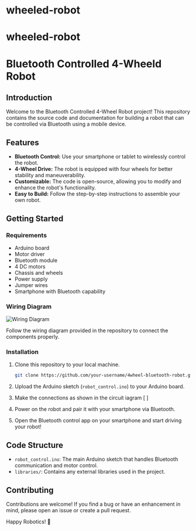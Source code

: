 # wheeled-robot
# wheeled-robot
# Bluetooth Controlled 4-Wheeld Robot
## Introduction

Welcome to the Bluetooth Controlled 4-Wheel Robot project! This repository contains the source code and documentation for building a robot that can be controlled via Bluetooth using a mobile device.

## Features

- **Bluetooth Control:** Use your smartphone or tablet to wirelessly control the robot.
- **4-Wheel Drive:** The robot is equipped with four wheels for better stability and maneuverability.
- **Customizable:** The code is open-source, allowing you to modify and enhance the robot's functionality.
- **Easy to Build:** Follow the step-by-step instructions to assemble your own robot.

## Getting Started

### Requirements

- Arduino board
- Motor driver
- Bluetooth module
- 4 DC motors
- Chassis and wheels
- Power supply
- Jumper wires
- Smartphone with Bluetooth capability

### Wiring Diagram

![Wiring Diagram](link_to_diagram_image)

Follow the wiring diagram provided in the repository to connect the components properly.

### Installation

1. Clone this repository to your local machine.

   ```bash
   git clone https://github.com/your-username/4wheel-bluetooth-robot.git
   ```

2. Upload the Arduino sketch (`robot_control.ino`) to your Arduino board.

3. Make the connections as shown in the circuit iagram [          ]

4. Power on the robot and pair it with your smartphone via Bluetooth.

5. Open the Bluetooth control app on your smartphone and start driving your robot!

## Code Structure

- `robot_control.ino`: The main Arduino sketch that handles Bluetooth communication and motor control.
- `libraries/`: Contains any external libraries used in the project.

## Contributing

Contributions are welcome! If you find a bug or have an enhancement in mind, please open an issue or create a pull request.

Happy Robotics! 🤖
